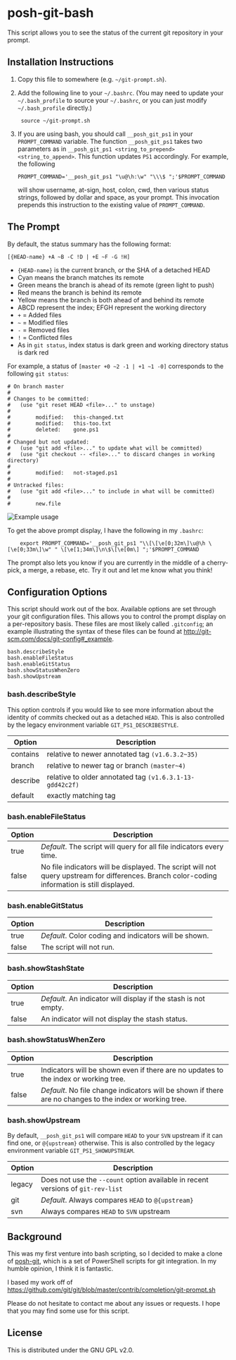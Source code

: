 posh-git-bash
=============

This script allows you to see the status of the current git repository in your
prompt.

Installation Instructions
-------------------------

1. Copy this file to somewhere (e.g. `~/git-prompt.sh`).
2. Add the following line to your `~/.bashrc`. (You may need to update
   your `~/.bash_profile` to source your `~/.bashrc`, or you can just modify
   `~/.bash_profile` directly.)

        source ~/git-prompt.sh

3.  If you are using bash, you should call `__posh_git_ps1` in your
    `PROMPT_COMMAND` variable. The function `__posh_git_ps1` takes two
    parameters as in `__posh_git_ps1 <string_to_prepend> <string_to_append>`.
    This function updates `PS1` accordingly. For example, the following

        PROMPT_COMMAND='__posh_git_ps1 "\u@\h:\w" "\\\$ ";'$PROMPT_COMMAND

    will show username, at-sign, host, colon, cwd, then various status strings,
    followed by dollar and space, as your prompt. This invocation prepends this
    instruction to the existing value of `PROMPT_COMMAND`.


The Prompt
----------

By default, the status summary has the following format:

    [{HEAD-name} +A ~B -C !D | +E ~F -G !H]

* `{HEAD-name}` is the current branch, or the SHA of a detached HEAD
 * Cyan means the branch matches its remote
 * Green means the branch is ahead of its remote (green light to push)
 * Red means the branch is behind its remote
 * Yellow means the branch is both ahead of and behind its remote
* ABCD represent the index; EFGH represent the working directory
 * `+` = Added files
 * `~` = Modified files
 * `-` = Removed files
 * `!` = Conflicted files
 * As in `git status`, index status is dark green and working directory status
 is dark red

For example, a status of `[master +0 ~2 -1 | +1 ~1 -0]` corresponds to the
following `git status`:

    # On branch master
    #
    # Changes to be committed:
    #   (use "git reset HEAD <file>..." to unstage)
    #
    #        modified:   this-changed.txt
    #        modified:   this-too.txt
    #        deleted:    gone.ps1
    #
    # Changed but not updated:
    #   (use "git add <file>..." to update what will be committed)
    #   (use "git checkout -- <file>..." to discard changes in working directory)
    #
    #        modified:   not-staged.ps1
    #
    # Untracked files:
    #   (use "git add <file>..." to include in what will be committed)
    #
    #        new.file

![Example usage](http://i.imgur.com/vNShFtg.png)

To get the above prompt display, I have the following in my `.bashrc`:

        export PROMPT_COMMAND='__posh_git_ps1 "\\[\[\e[0;32m\]\u@\h \[\e[0;33m\]\w" " \[\e[1;34m\]\n\$\[\e[0m\] ";'$PROMPT_COMMAND

The prompt also lets you know if you are currently in the middle of a cherry-pick, a merge, a rebase, etc.
Try it out and let me know what you think!


Configuration Options
---------------------

This script should work out of the box. Available options are set through
your git configuration files. This allows you to control the prompt display on a
per-repository basis. These files are most likely called `.gitconfig`; an
example illustrating the syntax of these files can be found at
http://git-scm.com/docs/git-config#_example.
```
bash.describeStyle
bash.enableFileStatus
bash.enableGitStatus
bash.showStatusWhenZero
bash.showUpstream
```

### bash.describeStyle

This option controls if you would like to see more information about the
identity of commits checked out as a detached `HEAD`. This is also controlled
by the legacy environment variable `GIT_PS1_DESCRIBESTYLE`.

Option   | Description
-------- | -----------
contains | relative to newer annotated tag `(v1.6.3.2~35)`
branch   | relative to newer tag or branch `(master~4)`
describe | relative to older annotated tag `(v1.6.3.1-13-gdd42c2f)`
default  | exactly matching tag

### bash.enableFileStatus

Option | Description
------ | -----------
true   | _Default_. The script will query for all file indicators every time.
false  | No file indicators will be displayed. The script will not query upstream for differences. Branch color-coding information is still displayed.

### bash.enableGitStatus

Option | Description
------ | -----------
true   | _Default_. Color coding and indicators will be shown.
false  | The script will not run.

### bash.showStashState

Option | Description
------ | -----------
true   | _Default_. An indicator will display if the stash is not empty.
false  | An indicator will not display the stash status.

### bash.showStatusWhenZero

Option | Description
------ | -----------
true   | Indicators will be shown even if there are no updates to the index or working tree.
false  | _Default_. No file change indicators will be shown if there are no changes to the index or working tree.

### bash.showUpstream

By default, `__posh_git_ps1` will compare `HEAD` to your `SVN` upstream if it can
find one, or `@{upstream}` otherwise. This is also controlled by the legacy
environment variable `GIT_PS1_SHOWUPSTREAM`.

Option | Description
------ | -----------
legacy | Does not use the `--count` option available in recent versions of `git-rev-list`
git    | _Default_. Always compares `HEAD` to `@{upstream}`
svn    | Always compares `HEAD` to `SVN` upstream


Background
----------

This was my first venture into bash scripting, so I decided to make a clone of
[posh-git](https://github.com/dahlbyk/posh-git), which is a set of PowerShell
scripts for git integration. In my humble opinion, I think it is fantastic.

I based my work off of
https://github.com/git/git/blob/master/contrib/completion/git-prompt.sh

Please do not hesitate to contact me about any issues or requests. I hope that
you may find some use for this script.


License
-------

This is distributed under the GNU GPL v2.0.
